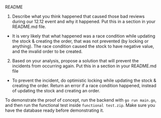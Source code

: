 README

1. Describe what you think happened that caused those bad reviews during our 12.12 event and why it happened. Put this in a section in
your README.md file.

- It is very likely that what happened was a race condition while updating the stock & creating the order, that was not prevented (by locking or anything). The race condition caused the stock to have negative value, and the invalid order to be created.

2. Based on your analysis, propose a solution that will prevent the incidents from occurring again. Put this in a section in your README.md
file

- To prevent the incident, do optimistic locking while updating the stock & creating the order. Return an error if a race condition happened, instead of updating the stock and creating an order.

To demonstrate the proof of concept, run the backend with `go run main.go`, and then run the functional test inside `functional test.zip`. Make sure you have the database ready before demonstrating it.
 
